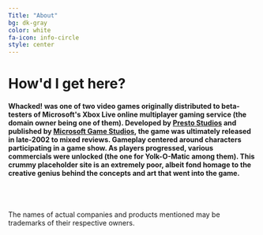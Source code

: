 ```yaml
---
Title: "About"
bg: dk-gray
color: white
fa-icon: info-circle
style: center
---
```


# How'd I get here?

<h4>Whacked! was one of two video games originally distributed to beta-testers of Microsoft's
Xbox Live online multiplayer gaming service (the domain owner being one of them). Developed by
<a href="https://en.wikipedia.org/wiki/Presto_Studios">Presto Studios</a> and published by
<a href="https://microsoftstudios.com">Microsoft Game Studios</a>, the game was ultimately
released in late-2002 to mixed reviews. Gameplay centered around characters participating
in a game show. As players progressed, various commercials were unlocked (the one for
Yolk-O-Matic among them). This crummy placeholder site is an extremely poor, albeit fond
homage to the creative genius behind the concepts and art that went into the game.</h4>

<br/>

<br/>

The names of actual companies and products mentioned may be trademarks of their
respective owners.
